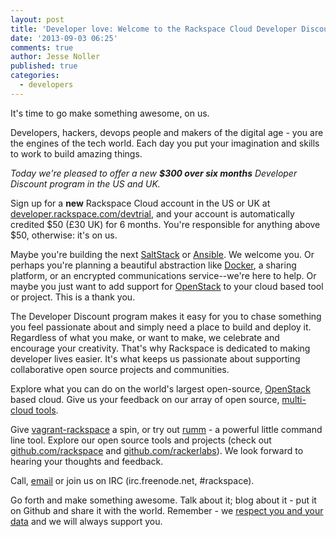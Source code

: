 ```yaml
---
layout: post
title: 'Developer love: Welcome to the Rackspace Cloud Developer Discount'
date: '2013-09-03 06:25'
comments: true
author: Jesse Noller
published: true
categories:
  - developers
---
```


It's time to go make something awesome, on us.

Developers, hackers, devops people and makers of the digital age - you are
the engines of the tech world. Each day you put your imagination and skills
to work to build amazing things.

*Today we're pleased to offer a new **$300 over six months** Developer
Discount program in the US and UK.*

<!-- more -->

Sign up for a **new** Rackspace Cloud account in the US or UK at
[developer.rackspace.com/devtrial][8], and your account is automatically
credited $50 (£30 UK) for 6 months. You're responsible for anything above
$50, otherwise: it's on us.

Maybe you're building the next [SaltStack][9] or [Ansible][10]. We welcome
you. Or perhaps you're planning a beautiful abstraction like [Docker][11], a
sharing platform, or an encrypted communications service--we're here to help.
Or maybe you just want to add support for [OpenStack][1] to your cloud based
tool or project. This is a thank you.

The Developer Discount program makes it easy for you to chase something you
feel passionate about and simply need a place to build and deploy it.
Regardless of what you make, or want to make, we celebrate and encourage your
creativity. That's why Rackspace is dedicated to making developer lives easier.
It's what keeps us passionate about supporting collaborative open source
projects and communities.

Explore what you can do on the world's largest open-source, [OpenStack][1]
based cloud. Give us your feedback on our array of open source,
[multi-cloud tools][2].

Give [vagrant-rackspace][3] a spin, or try out [rumm][4] - a powerful little
command line tool. Explore our open source tools and projects (check out
[github.com/rackspace][6] and [github.com/rackerlabs][5]). We look forward to
hearing your thoughts and feedback.

Call, [email][7] or join us on IRC (irc.freenode.net, #rackspace).

Go forth and make something awesome. Talk about it; blog about it - put it
on Github and share it with the world. Remember - we
[respect you and your data][12] and we will always support you.


[1]: http://www.openstack.org/
[2]: http://developer.rackspace.com/#home-sdks
[3]: https://github.com/rackspace/vagrant-rackspace
[4]: http://rackspace.github.io/rumm/
[5]: https://github.com/rackerlabs
[6]: https://github.com/rackspace
[7]: mailto:sdk-support@rackspace.com
[8]: http://developer.rackspace.com/devtrial/
[9]: http://saltstack.com/community.html
[10]: https://github.com/ansible/ansible
[11]: http://www.docker.io/
[12]: http://www.rackspace.com/blog/government-surveillance-and-your-data/